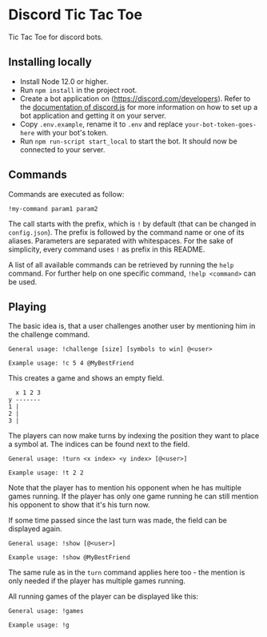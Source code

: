 # Discord Tic Tac Toe
Tic Tac Toe for discord bots.

## Installing locally

* Install Node 12.0 or higher.
* Run `npm install` in the project root.
* Create a bot application on (https://discord.com/developers). Refer to the [documentation of discord.js](https://discordjs.guide/preparations/setting-up-a-bot-application.html) for more information on how to set up a bot application and getting it on your server.
* Copy `.env.example`, rename it to `.env` and replace `your-bot-token-goes-here` with your bot's token.
* Run `npm run-script start_local` to start the bot. It should now be connected to your server.

## Commands

Commands are executed as follow:

```
!my-command param1 param2
```

The call starts with the prefix, which is `!` by default (that can be changed in `config.json`). The prefix is followed by the command name or one of its aliases. Parameters are separated with whitespaces. For the sake of simplicity, every command uses `!` as prefix in this README.

A list of all available commands can be retrieved by running the `help` command. For further help on one specific command, `!help <command>` can be used.

## Playing

The basic idea is, that a user challenges another user by mentioning him in the challenge command.

```
General usage: !challenge [size] [symbols to win] @<user>
```
```
Example usage: !c 5 4 @MyBestFriend
```

This creates a game and shows an empty field.

```
  x 1 2 3
y -------
1 |      
2 |      
3 |      
```

The players can now make turns by indexing the position they want to place a symbol at. The indices can be found next to the field.

```
General usage: !turn <x index> <y index> [@<user>]
```
```
Example usage: !t 2 2
```

Note that the player has to mention his opponent when he has multiple games running. If the player has only one game running he can still mention his opponent to show that it's his turn now.

If some time passed since the last turn was made, the field can be displayed again.

```
General usage: !show [@<user>]
```
```
Example usage: !show @MyBestFriend
```

The same rule as in the `turn` command applies here too - the mention is only needed if the player has multiple games running.

All running games of the player can be displayed like this:

```
General usage: !games
```
```
Example usage: !g
```
